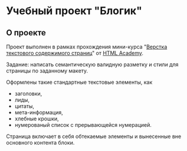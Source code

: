 # Учебный проект "Блогик"

## О проекте

Проект выполнен в рамках прохождения мини-курса "[Верстка текстового содержимого страниц](https://htmlacademy.ru/skills/text-layout)" от [HTML Academy](https://htmlacademy.ru/). 

Задание: написать семантическую валидную разметку и стили для страницы по заданному макету.

Оформлены такие стандартные текстовые элементы, как 
- заголовки, 
- лиды, 
- цитаты, 
- мета-информация,
- хлебные крошки, 
- нумерованый список с прерывающейся нумерацией.

Страница включает в себя обтекаемые элементы и вынесенные вне основного контента блоки.
